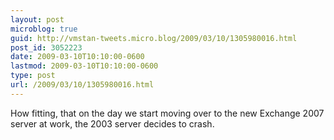 ```yaml
---
layout: post
microblog: true
guid: http://vmstan-tweets.micro.blog/2009/03/10/1305980016.html
post_id: 3052223
date: 2009-03-10T10:10:00-0600
lastmod: 2009-03-10T10:10:00-0600
type: post
url: /2009/03/10/1305980016.html
---
```

How fitting, that on the day we start moving over to the new Exchange 2007 server at work, the 2003 server decides to crash.
